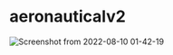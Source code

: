 # aeronauticalv2


![Screenshot from 2022-08-10 01-42-19](https://user-images.githubusercontent.com/97229948/183736644-22e8e697-c626-4ee0-9529-0640c46fc3ed.png)
